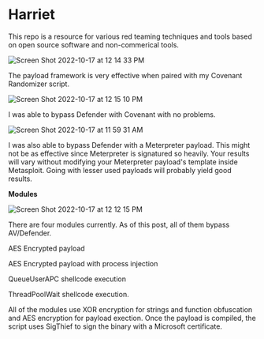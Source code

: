 # Harriet
This repo is a resource for various red teaming techniques and tools based on open source software and non-commerical tools.
 
![Screen Shot 2022-10-17 at 12 14 33 PM](https://user-images.githubusercontent.com/76174163/196229183-c96e9a38-8466-4ebd-81ab-35934877d559.png)

The payload framework is very effective when paired with my Covenant Randomizer script.

![Screen Shot 2022-10-17 at 12 15 10 PM](https://user-images.githubusercontent.com/76174163/196229270-49bb9d83-a18d-4cb6-b1b7-b798fca19d4c.png)

I was able to bypass Defender with Covenant with no problems.

![Screen Shot 2022-10-17 at 11 59 31 AM](https://user-images.githubusercontent.com/76174163/196239034-54866187-c461-4735-be81-9821c3a1e9a0.png)

I was also able to bypass Defender with a Meterpreter payload. This might not be as effective since Meterpreter is signatured so heavily. Your results will vary without modifying your Meterpreter payload's template inside Metasploit. Going with lesser used payloads will probably yield good results. 

**Modules**

![Screen Shot 2022-10-17 at 12 12 15 PM](https://user-images.githubusercontent.com/76174163/196239966-8d41b19b-6d66-4a80-a72c-4d1554197702.png)

There are four modules currently. As of this post, all of them bypass AV/Defender. 
 
AES Encrypted payload

AES Encrypted payload with process injection

QueueUserAPC shellcode execution

ThreadPoolWait shellcode execution. 

All of the modules use XOR encryption for strings and function obfuscation and AES encryption for payload exection. Once the payload is compiled, the script uses SigThief to sign the binary with a Microsoft certificate. 



